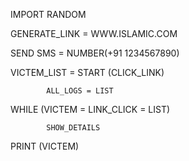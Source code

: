 IMPORT RANDOM

GENERATE_LINK = WWW.ISLAMIC.COM

SEND SMS = NUMBER(+91 1234567890)

VICTEM_LIST = START (CLICK_LINK)

            ALL_LOGS = LIST
WHILE (VICTEM = LINK_CLICK = LIST)
         
            SHOW_DETAILS

PRINT (VICTEM)
